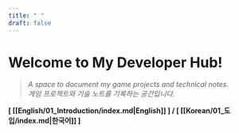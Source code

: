 ```yaml
---
title: " "
draft: false
---
```


# Welcome to My Developer Hub!
> *A space to document my game projects and technical notes.*  
> *게임 프로젝트와 기술 노트를 기록하는 공간입니다.*

**[ [[English/01_Introduction/index.md|English]] ] / [ [[Korean/01_도입/index.md|한국어]] ]**
